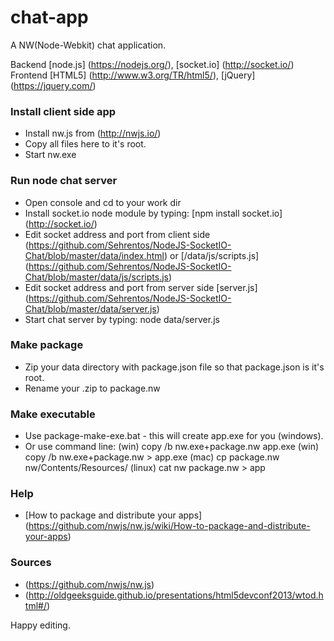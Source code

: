chat-app
======================

A NW(Node-Webkit) chat application.

Backend [node.js] (https://nodejs.org/), [socket.io] (http://socket.io/)
Frontend [HTML5] (http://www.w3.org/TR/html5/), [jQuery] (https://jquery.com/)

### Install client side app
 - Install nw.js from (http://nwjs.io/)
 - Copy all files here to it's root.
 - Start nw.exe

### Run node chat server
 - Open console and cd to your work dir
 - Install socket.io node module by typing: [npm install socket.io] (http://socket.io/)
 - Edit socket address and port from client side (https://github.com/Sehrentos/NodeJS-SocketIO-Chat/blob/master/data/index.html) or [/data/js/scripts.js] (https://github.com/Sehrentos/NodeJS-SocketIO-Chat/blob/master/data/js/scripts.js)
 - Edit socket address and port from server side [server.js] (https://github.com/Sehrentos/NodeJS-SocketIO-Chat/blob/master/data/server.js)
 - Start chat server by typing: node data/server.js

### Make package
 - Zip your data directory with package.json file so that package.json is it's root.
 - Rename your .zip to package.nw

### Make executable
 - Use package-make-exe.bat - this will create app.exe for you (windows).
 - Or use command line:
 (win) copy /b nw.exe+package.nw app.exe
 (win) copy /b nw.exe+package.nw > app.exe
 (mac) cp package.nw nw/Contents/Resources/
 (linux) cat nw package.nw > app

### Help
 - [How to package and distribute your apps] (https://github.com/nwjs/nw.js/wiki/How-to-package-and-distribute-your-apps)

### Sources
 - (https://github.com/nwjs/nw.js)
 - (http://oldgeeksguide.github.io/presentations/html5devconf2013/wtod.html#/)

Happy editing.